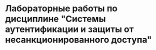 # Лабораторные работы по дисциплине "Системы аутентификации и защиты от несанкционированного доступа"
